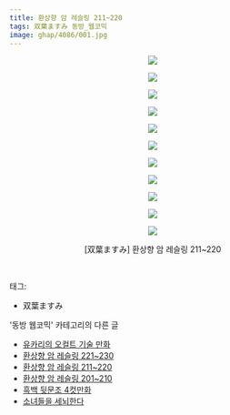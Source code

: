 ```yaml
---
title: 환상향 암 레슬링 211~220
tags: 双葉ますみ 동방_웹코믹
image: ghap/4086/001.jpg
---
```

<div class="article">
<p style="text-align: center; clear: none; float: none;"><img src="{{ site.nasurl }}/ghap/4086/001.jpg"/></p>
<p style="text-align: center; clear: none; float: none;"><img src="{{ site.nasurl }}/ghap/4086/002.jpg"/></p>
<p style="text-align: center; clear: none; float: none;"><img src="{{ site.nasurl }}/ghap/4086/003.jpg"/></p>
<p style="text-align: center; clear: none; float: none;"><img src="{{ site.nasurl }}/ghap/4086/004.jpg"/></p>
<p style="text-align: center; clear: none; float: none;"><img src="{{ site.nasurl }}/ghap/4086/005.jpg"/></p>
<p style="text-align: center; clear: none; float: none;"><img src="{{ site.nasurl }}/ghap/4086/006.jpg"/></p>
<p style="text-align: center; clear: none; float: none;"><img src="{{ site.nasurl }}/ghap/4086/007.jpg"/></p>
<p style="text-align: center; clear: none; float: none;"><img src="{{ site.nasurl }}/ghap/4086/008.jpg"/></p>
<p style="text-align: center; clear: none; float: none;"><img src="{{ site.nasurl }}/ghap/4086/009.jpg"/></p>
<p style="text-align: center; clear: none; float: none;"><img src="{{ site.nasurl }}/ghap/4086/010.jpg"/></p>
<p style="text-align: center; clear: none; float: none;"><img src="{{ site.nasurl }}/ghap/4086/011.jpg"/></p>
<p style="text-align: center; clear: none; float: none;">[双葉ますみ] 환상향 암 레슬링 211~220</p>
<p><br/></p>
</div><div class="tagTrail">
<p>태그: </p>
<ul>
<li>双葉ますみ</li>
</ul>
</div><div class="another">
<p>'동방 웹코믹' 카테고리의 다른 글</p>
<ul>
<li><a href="/2018-01-06-ghap_4089">유카리의 오컬트 기술 만화</a></li>
<li><a href="/2018-01-05-ghap_4087">환상향 암 레슬링 221~230</a></li>
<li><a href="/2018-01-05-ghap_4086">환상향 암 레슬링 211~220</a></li>
<li><a href="/2018-01-05-ghap_4085">환상향 암 레슬링 201~210</a></li>
<li><a href="/2018-01-04-ghap_4081">흑백 뒷문조 4컷만화</a></li>
<li><a href="/2018-01-04-ghap_4079">소녀들을 세뇌한다</a></li>
</ul>
</div><div class="cb_module cb_fluid">
<div class="cb_wrt cb_profile">
</div><!-- commentList close -->
</div>